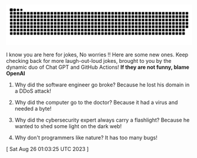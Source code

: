 <picture>
  <source media="(prefers-color-scheme: dark)" srcset="https://raw.githubusercontent.com/platane/platane/output/github-contribution-grid-snake-dark.svg">
  <source media="(prefers-color-scheme: light)" srcset="https://raw.githubusercontent.com/platane/platane/output/github-contribution-grid-snake.svg">
  <img alt="github contribution grid snake animation" src="https://raw.githubusercontent.com/platane/platane/output/github-contribution-grid-snake.svg">
</picture>


I know you are here for jokes, No worries !!
Here are some new ones. Keep checking back for more laugh-out-loud jokes, brought to you by the dynamic duo of Chat GPT and GitHub Actions! __If they are not funny, blame OpenAI__
 
1. Why did the software engineer go broke? Because he lost his domain in a DDoS attack!

2. Why did the computer go to the doctor? Because it had a virus and needed a byte!

3. Why did the cybersecurity expert always carry a flashlight? Because he wanted to shed some light on the dark web!

4. Why don't programmers like nature? It has too many bugs!
 
[ 
Sat Aug 26 01:03:25 UTC 2023
 ]
